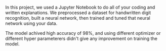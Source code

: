 In this project, we used a Jupyter Notebook to do all of your coding and written explanations. We preprocessed a dataset for handwritten digit recognition, built a neural network, then trained and tuned that neural network using your data.

The model achived high accuracy of 98%, and using different optimizer or different hyper parameterers didn't give any improvement on training the model.
